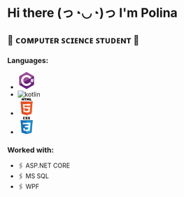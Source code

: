 <h1 >Hi there (っ◔◡◔)っ I'm Polina</h1>
<h2 >🫧 ᴄᴏᴍᴘᴜᴛᴇʀ ꜱᴄɪᴇɴᴄᴇ ꜱᴛᴜᴅᴇɴᴛ 🫧</h2>
<h3>Languages:</h3> 
  
-  <img src="https://raw.githubusercontent.com/devicons/devicon/master/icons/csharp/csharp-original.svg" alt="csharp" width="40" height="40"/> 
-  <img src="https://www.vectorlogo.zone/logos/kotlinlang/kotlinlang-icon.svg" alt="kotlin" width="38" height="38"/>
-  <img src="https://raw.githubusercontent.com/devicons/devicon/master/icons/html5/html5-original-wordmark.svg" alt="html5" width="40" height="40"/>
-  <img src="https://raw.githubusercontent.com/devicons/devicon/master/icons/css3/css3-original-wordmark.svg" alt="css3" width="40" height="40"/>

<h3>Worked with:</h3> 

- 🖇️ ASP.NET CORE
- 🖇️ MS SQL
- 🖇️ WPF



<!--
**mplinstayy/mplinstayy** is a ✨ _special_ ✨ repository because its `README.md` (this file) appears on your GitHub profile.

Here are some ideas to get you started:

- 🔭 I’m currently working on ...
- 🌱 I’m currently learning ...
- 👯 I’m looking to collaborate on ...
- 🤔 I’m looking for help with ...
- 💬 Ask me about ...
- 📫 How to reach me: ...
- 😄 Pronouns: ...
- ⚡ Fun fact: ...
-->
